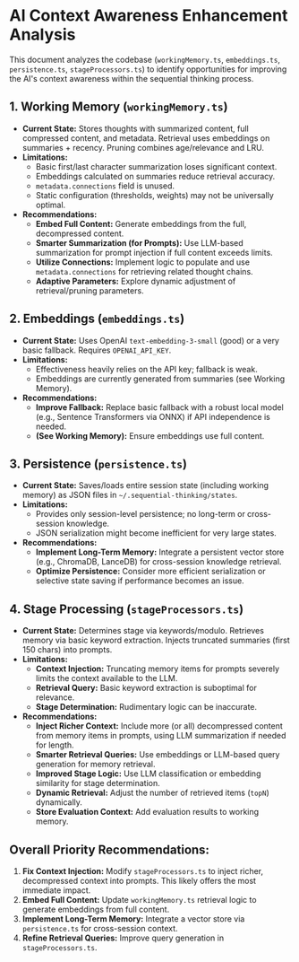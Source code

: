# AI Context Awareness Enhancement Analysis

This document analyzes the codebase (`workingMemory.ts`, `embeddings.ts`, `persistence.ts`, `stageProcessors.ts`) to identify opportunities for improving the AI's context awareness within the sequential thinking process.

## 1. Working Memory (`workingMemory.ts`)

*   **Current State:** Stores thoughts with summarized content, full compressed content, and metadata. Retrieval uses embeddings on summaries + recency. Pruning combines age/relevance and LRU.
*   **Limitations:**
    *   Basic first/last character summarization loses significant context.
    *   Embeddings calculated on summaries reduce retrieval accuracy.
    *   `metadata.connections` field is unused.
    *   Static configuration (thresholds, weights) may not be universally optimal.
*   **Recommendations:**
    *   **Embed Full Content:** Generate embeddings from the full, decompressed content.
    *   **Smarter Summarization (for Prompts):** Use LLM-based summarization for prompt injection if full content exceeds limits.
    *   **Utilize Connections:** Implement logic to populate and use `metadata.connections` for retrieving related thought chains.
    *   **Adaptive Parameters:** Explore dynamic adjustment of retrieval/pruning parameters.

## 2. Embeddings (`embeddings.ts`)

*   **Current State:** Uses OpenAI `text-embedding-3-small` (good) or a very basic fallback. Requires `OPENAI_API_KEY`.
*   **Limitations:**
    *   Effectiveness heavily relies on the API key; fallback is weak.
    *   Embeddings are currently generated from summaries (see Working Memory).
*   **Recommendations:**
    *   **Improve Fallback:** Replace basic fallback with a robust local model (e.g., Sentence Transformers via ONNX) if API independence is needed.
    *   **(See Working Memory):** Ensure embeddings use full content.

## 3. Persistence (`persistence.ts`)

*   **Current State:** Saves/loads entire session state (including working memory) as JSON files in `~/.sequential-thinking/states`.
*   **Limitations:**
    *   Provides only session-level persistence; no long-term or cross-session knowledge.
    *   JSON serialization might become inefficient for very large states.
*   **Recommendations:**
    *   **Implement Long-Term Memory:** Integrate a persistent vector store (e.g., ChromaDB, LanceDB) for cross-session knowledge retrieval.
    *   **Optimize Persistence:** Consider more efficient serialization or selective state saving if performance becomes an issue.

## 4. Stage Processing (`stageProcessors.ts`)

*   **Current State:** Determines stage via keywords/modulo. Retrieves memory via basic keyword extraction. Injects truncated summaries (first 150 chars) into prompts.
*   **Limitations:**
    *   **Context Injection:** Truncating memory items for prompts severely limits the context available to the LLM.
    *   **Retrieval Query:** Basic keyword extraction is suboptimal for relevance.
    *   **Stage Determination:** Rudimentary logic can be inaccurate.
*   **Recommendations:**
    *   **Inject Richer Context:** Include more (or all) decompressed content from memory items in prompts, using LLM summarization if needed for length.
    *   **Smarter Retrieval Queries:** Use embeddings or LLM-based query generation for memory retrieval.
    *   **Improved Stage Logic:** Use LLM classification or embedding similarity for stage determination.
    *   **Dynamic Retrieval:** Adjust the number of retrieved items (`topN`) dynamically.
    *   **Store Evaluation Context:** Add evaluation results to working memory.

## Overall Priority Recommendations:

1.  **Fix Context Injection:** Modify `stageProcessors.ts` to inject richer, decompressed context into prompts. This likely offers the most immediate impact.
2.  **Embed Full Content:** Update `workingMemory.ts` retrieval logic to generate embeddings from full content.
3.  **Implement Long-Term Memory:** Integrate a vector store via `persistence.ts` for cross-session context.
4.  **Refine Retrieval Queries:** Improve query generation in `stageProcessors.ts`.
